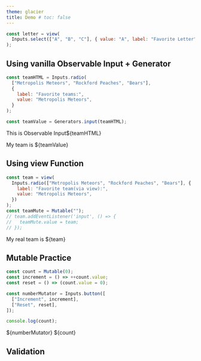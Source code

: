 ```yaml
---
theme: glacier
title: Demo # toc: false
---
```


```js
const letter = view(
  Inputs.select(["A", "B", "C"], { value: "A", label: "Favorite Letter" })
);
```

## Using vanilla Observable Input + Generator

```js
const teamHTML = Inputs.radio(
  ["Metropolis Meteors", "Rockford Peaches", "Bears"],
  {
    label: "Favorite teams:",
    value: "Metropolis Meteors",
  }
);
```

```js
const teamValue = Generators.input(teamHTML);
```

This is Observable Input${teamHTML}

My team is ${teamValue}

<!-- *if using view function* -->

## Using view Function

```js
const team = view(
  Inputs.radio(["Metropolis Meteors", "Rockford Peaches", "Bears"], {
    label: "Favorite team(via view):",
    value: "Metropolis Meteors",
  })
);
const teamMute = Mutable("");
// team.addEventListener('input', () => {
//   teamMute.value = team;
// });
```



My real team is ${team}


## Mutable Practice

```js
const count = Mutable(0);
const increment = () => ++count.value;
const reset = () => (count.value = 0);
```

```js
const numberMutator = Inputs.button([
  ["Increment", increment],
  ["Reset", reset],
]);
```

```js
console.log(count);
```

${numberMutator}
${count}

## Validation
